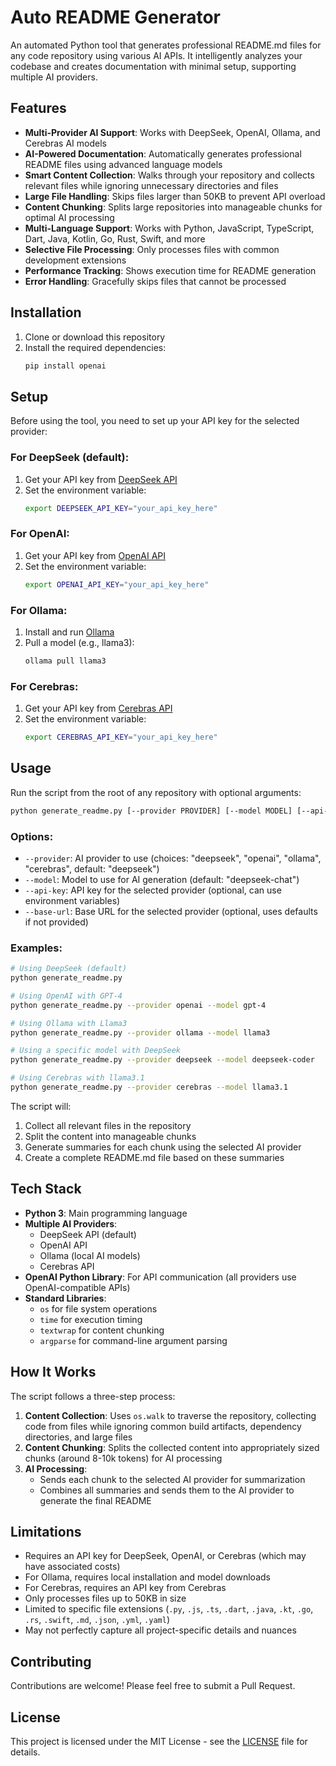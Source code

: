 # Auto README Generator

An automated Python tool that generates professional README.md files for any code repository using various AI APIs. It intelligently analyzes your codebase and creates documentation with minimal setup, supporting multiple AI providers.

## Features

- **Multi-Provider AI Support**: Works with DeepSeek, OpenAI, Ollama, and Cerebras AI models
- **AI-Powered Documentation**: Automatically generates professional README files using advanced language models
- **Smart Content Collection**: Walks through your repository and collects relevant files while ignoring unnecessary directories and files
- **Large File Handling**: Skips files larger than 50KB to prevent API overload
- **Content Chunking**: Splits large repositories into manageable chunks for optimal AI processing
- **Multi-Language Support**: Works with Python, JavaScript, TypeScript, Dart, Java, Kotlin, Go, Rust, Swift, and more
- **Selective File Processing**: Only processes files with common development extensions
- **Performance Tracking**: Shows execution time for README generation
- **Error Handling**: Gracefully skips files that cannot be processed

## Installation

1. Clone or download this repository
2. Install the required dependencies:
   ```bash
   pip install openai
   ```

## Setup

Before using the tool, you need to set up your API key for the selected provider:

### For DeepSeek (default):
1. Get your API key from [DeepSeek API](https://api.deepseek.com/)
2. Set the environment variable:
   ```bash
   export DEEPSEEK_API_KEY="your_api_key_here"
   ```

### For OpenAI:
1. Get your API key from [OpenAI API](https://platform.openai.com/)
2. Set the environment variable:
   ```bash
   export OPENAI_API_KEY="your_api_key_here"
   ```

### For Ollama:
1. Install and run [Ollama](https://ollama.com/)
2. Pull a model (e.g., llama3):
   ```bash
   ollama pull llama3
   ```

### For Cerebras:
1. Get your API key from [Cerebras API](https://www.cerebras.ai/)
2. Set the environment variable:
   ```bash
   export CEREBRAS_API_KEY="your_api_key_here"
   ```

## Usage

Run the script from the root of any repository with optional arguments:

```bash
python generate_readme.py [--provider PROVIDER] [--model MODEL] [--api-key API_KEY] [--base-url BASE_URL]
```

### Options:
- `--provider`: AI provider to use (choices: "deepseek", "openai", "ollama", "cerebras", default: "deepseek")
- `--model`: Model to use for AI generation (default: "deepseek-chat")
- `--api-key`: API key for the selected provider (optional, can use environment variables)
- `--base-url`: Base URL for the selected provider (optional, uses defaults if not provided)

### Examples:
```bash
# Using DeepSeek (default)
python generate_readme.py

# Using OpenAI with GPT-4
python generate_readme.py --provider openai --model gpt-4

# Using Ollama with Llama3
python generate_readme.py --provider ollama --model llama3

# Using a specific model with DeepSeek
python generate_readme.py --provider deepseek --model deepseek-coder

# Using Cerebras with llama3.1
python generate_readme.py --provider cerebras --model llama3.1
```

The script will:
1. Collect all relevant files in the repository
2. Split the content into manageable chunks
3. Generate summaries for each chunk using the selected AI provider
4. Create a complete README.md file based on these summaries

## Tech Stack

- **Python 3**: Main programming language
- **Multiple AI Providers**: 
  - DeepSeek API (default)
  - OpenAI API
  - Ollama (local AI models)
  - Cerebras API
- **OpenAI Python Library**: For API communication (all providers use OpenAI-compatible APIs)
- **Standard Libraries**: 
  - `os` for file system operations
  - `time` for execution timing
  - `textwrap` for content chunking
  - `argparse` for command-line argument parsing

## How It Works

The script follows a three-step process:

1. **Content Collection**: Uses `os.walk` to traverse the repository, collecting code from files while ignoring common build artifacts, dependency directories, and large files
2. **Content Chunking**: Splits the collected content into appropriately sized chunks (around 8-10k tokens) for AI processing
3. **AI Processing**: 
   - Sends each chunk to the selected AI provider for summarization
   - Combines all summaries and sends them to the AI provider to generate the final README

## Limitations

- Requires an API key for DeepSeek, OpenAI, or Cerebras (which may have associated costs)
- For Ollama, requires local installation and model downloads
- For Cerebras, requires an API key from Cerebras
- Only processes files up to 50KB in size
- Limited to specific file extensions (`.py`, `.js`, `.ts`, `.dart`, `.java`, `.kt`, `.go`, `.rs`, `.swift`, `.md`, `.json`, `.yml`, `.yaml`)
- May not perfectly capture all project-specific details and nuances

## Contributing

Contributions are welcome! Please feel free to submit a Pull Request.

## License
This project is licensed under the MIT License - see the [LICENSE](LICENSE) file for details.